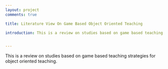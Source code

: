 ```yaml
---
layout: project
comments: true

title: Literature View On Game Based Object Oriented Teaching

introduction: This is a review on studies based on game based teaching strategies for object oriented teaching.


---
```


This is a review on studies based on game based teaching strategies for object oriented teaching.
